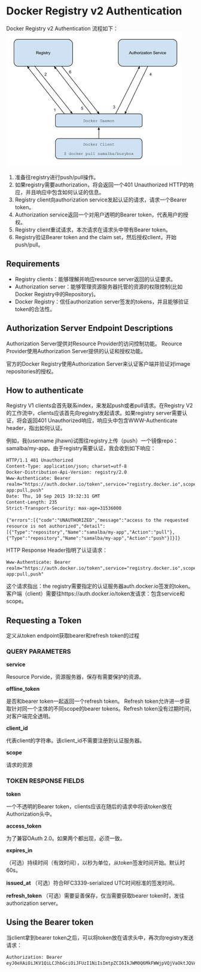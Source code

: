 # Docker Registry v2 Authentication
Docker Registry v2 Authentication 流程如下：
![](pics/v2_registry_auth.png)

1. 准备往registry进行push/pull操作。
2. 如果registry需要authorization，将会返回一个401 Unauthorized HTTP的响应，并且响应中包含如何认证的信息。
3. Registry client向authorization service发起认证的请求，请求一个Bearer token。
4. Authorization service返回一个对用户透明的Bearer token，代表用户的授权。
5. Registry client重试请求，本次请求在请求头中带有Bearer token。
6. Registry验证Bearer token and the claim set，然后授权client，开始push/pull。

## Requirements
* Registry clients：能够理解并响应resource server返回的认证要求。
* Authorization server：能够管理资源服务器托管的资源的权限控制(比如Docker Registry中的Repository)。
* Docker Registry：信任authorization server签发的tokens，并且能够验证token的合法性。

## Authorization Server Endpoint Descriptions
Authorization Server提供对Resource Provider的访问控制功能。
Reource Provider使用Authorization Server提供的认证和授权功能。

官方的Docker Registry使用Authorization Server来认证客户端并验证对image repositories的授权。

## How to authenticate
Registry V1 clients会首先联系index，来发起push或者pull请求。在Registry V2的工作流中，clients应该首先向registry发起请求。如果registry server需要认证，将会返回401 Unauthorized响应，响应头中包含WWW-Authenticate header，指出如何认证。

例如，我(username jlhawn)试图往registry上传（push）一个镜像repo：samalba/my-app。由于registry需要认证，我会收到如下响应：

```HTTP
HTTP/1.1 401 Unauthorized
Content-Type: application/json; charset=utf-8
Docker-Distribution-Api-Version: registry/2.0
Www-Authenticate: Bearer realm="https://auth.docker.io/token",service="registry.docker.io",scope="repository:samalba/my-app:pull,push"
Date: Thu, 10 Sep 2015 19:32:31 GMT
Content-Length: 235
Strict-Transport-Security: max-age=31536000

{"errors":[{"code":"UNAUTHORIZED","message":"access to the requested resource is not authorized","detail":[{"Type":"repository","Name":"samalba/my-app","Action":"pull"},{"Type":"repository","Name":"samalba/my-app","Action":"push"}]}]}
```

HTTP Response Header指明了认证请求：

```HTTP
Www-Authenticate: Bearer realm="https://auth.docker.io/token",service="registry.docker.io",scope="repository:samalba/my-app:pull,push"

```

这个请求指出：the registry需要指定的认证服务器auth.docker.io签发的token。客户端（client）需要往https://auth.docker.io/token发请求：包含service和scope。

## Requesting a Token
定义从token endpoint获取bearer和refresh token的过程
### QUERY PARAMETERS

**service**

Resource Porvide，资源服务器，保存有需要保护的资源。

**offline_token**

是否和bearer token一起返回一个refresh token。
Refresh token允许进一步获取针对同一个主体的不同scope的bearer tokens。Refresh token没有过期时间，对客户端完全透明。

**client_id**

代表client的字符串。该client_id不需要注册到认证服务器。

**scope**

请求的资源

### TOKEN RESPONSE FIELDS

**token**

一个不透明的Bearer token，clients应该在随后的请求中将该token放在Authorization头中。

**access_token**

为了兼容OAuth 2.0。如果两个都出现，必须一致。

**expires_in**

（可选）持续时间（有效时间），以秒为单位，从token签发时间开始。默认时60s。

**issued_at**
（可选）符合RFC3339-serialized UTC时间标准的签发时间。 

**refresh_token**
（可选）需要妥善保存，仅当需要获取bearer token时，发往authorization server。

## Using the Bearer token

当client拿到bearer token之后，可以将token放在请求头中，再次向registry发送请求：

``` http
Authorization: Bearer eyJ0eXAiOiJKV1QiLCJhbGciOiJFUzI1NiIsImtpZCI6IkJWM0Q6MkFWWjpVQjVaOktJQVA6SU5QTDo1RU42Ok40SjQ6Nk1XTzpEUktFOkJWUUs6M0ZKTDpQT1RMIn0.eyJpc3MiOiJhdXRoLmRvY2tlci5jb20iLCJzdWIiOiJCQ0NZOk9VNlo6UUVKNTpXTjJDOjJBVkM6WTdZRDpBM0xZOjQ1VVc6NE9HRDpLQUxMOkNOSjU6NUlVTCIsImF1ZCI6InJlZ2lzdHJ5LmRvY2tlci5jb20iLCJleHAiOjE0MTUzODczMTUsIm5iZiI6MTQxNTM4NzAxNSwiaWF0IjoxNDE1Mzg3MDE1LCJqdGkiOiJ0WUpDTzFjNmNueXk3a0FuMGM3cktQZ2JWMUgxYkZ3cyIsInNjb3BlIjoiamxoYXduOnJlcG9zaXRvcnk6c2FtYWxiYS9teS1hcHA6cHVzaCxwdWxsIGpsaGF3bjpuYW1lc3BhY2U6c2FtYWxiYTpwdWxsIn0.Y3zZSwaZPqy4y9oRBVRImZyv3m_S9XDHF1tWwN7mL52C_IiA73SJkWVNsvNqpJIn5h7A2F8biv_S2ppQ1lgkbw
```